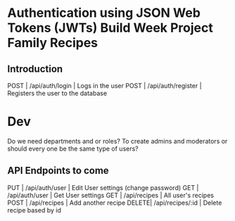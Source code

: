 # Authentication using JSON Web Tokens (JWTs) Build Week Project Family Recipes

## Introduction

POST  | /api/auth/login    | Logs in the user
POST  | /api/auth/register | Registers the user to the database


# Dev
Do we need departments and or roles? To create admins and moderators or should every one be the same type of users? 


## API Endpoints to come


PUT   |  /api/auth/user     | Edit User settings (change password)
GET   |  /api/auth/user     | Get User settings 
GET   |   /api/recipes      | All user's recipes
POST  |   /api/recipes      | Add another recipe
DELETE|   /api/recipes/:id  | Delete recipe based by id